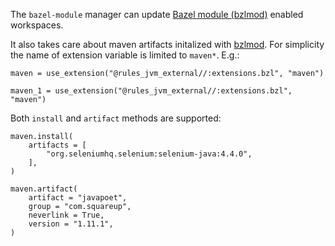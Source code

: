 The `bazel-module` manager can update [Bazel module (bzlmod)](https://bazel.build/external/module) enabled workspaces.

It also takes care about maven artifacts initalized with [bzlmod](https://github.com/bazelbuild/rules_jvm_external/blob/master/docs/bzlmod.md). For simplicity the name of extension variable is limited to `maven*`. E.g.:

```
maven = use_extension("@rules_jvm_external//:extensions.bzl", "maven")
```

```
maven_1 = use_extension("@rules_jvm_external//:extensions.bzl", "maven")
```

Both `install` and `artifact` methods are supported:

```
maven.install(
    artifacts = [
        "org.seleniumhq.selenium:selenium-java:4.4.0",
    ],
)

maven.artifact(
    artifact = "javapoet",
    group = "com.squareup",
    neverlink = True,
    version = "1.11.1",
)
```
